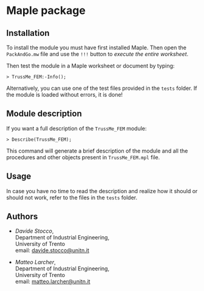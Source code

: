 # Maple package

## Installation

To install the module you must have first installed Maple. Then open the `PackAndGo.mw` file and use the `!!!` button to *execute the entire worksheet*.

Then test the module in a Maple worksheet or document by typing:

```
> TrussMe_FEM:-Info();
```

Alternatively, you can use one of the test files provided in the `tests` folder. If the module is loaded without errors, it is done!

## Module description

If you want a full description of the `TrussMe_FEM` module:

```
> Describe(TrussMe_FEM);
```

This command will generate a brief description of the module and all the procedures and other objects present in `TrussMe_FEM.mpl` file.

## Usage

In case you have no time to read the description and realize how it should or should not work, refer to the files in the `tests` folder.

## Authors

- *Davide Stocco*, \
  Department of Industrial Engineering, \
  University of Trento \
  email: davide.stocco@unitn.it

- *Matteo Larcher*, \
  Department of Industrial Engineering, \
  University of Trento \
  email: matteo.larcher@unitn.it
